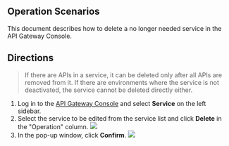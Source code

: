 ## Operation Scenarios
This document describes how to delete a no longer needed service in the API Gateway Console.


## Directions
> If there are APIs in a service, it can be deleted only after all APIs are removed from it. If there are environments where the service is not deactivated, the service cannot be deleted directly either.

1. Log in to the [API Gateway Console](https://console.cloud.tencent.com/apigateway/index?rid=1) and select **Service** on the left sidebar.
2. Select the service to be edited from the service list and click **Delete** in the "Operation" column.
![](https://main.qcloudimg.com/raw/8f2705403ebe5437622fe6a2e534c14c.png)
3. In the pop-up window, click **Confirm**.
![](https://main.qcloudimg.com/raw/31635be37cdad206135b08dd35ad78d9.png)
